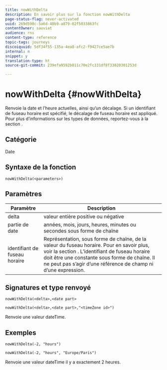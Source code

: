 ```yaml
---
title: nowWithDelta
description: En savoir plus sur la fonction nowWithDelta
page-status-flag: never-activated
uuid: 269d590c-5a6d-40b9-a879-02f5033863fc
contentOwner: sauviat
audience: rns
content-type: reference
topic-tags: journeys
discoiquuid: 5df34f55-135a-4ea8-afc2-f9427ce5ae7b
internal: n
snippet: y
translation-type: ht
source-git-commit: 239efa9592b011c70e2fc331df8f33820301253d

---
```



# nowWithDelta {#nowWithDelta}

Renvoie la date et l’heure actuelles, ainsi qu’un décalage. Si un identifiant de fuseau horaire est spécifié, le décalage de fuseau horaire est appliqué. Pour plus d’informations sur les types de données, reportez-vous à la section [](../expression/data-types.md).

## Catégorie

Date

## Syntaxe de la fonction

`nowWithDelta(<parameters>)`

## Paramètres

| Paramètre | Description |
|--- |--- |
| delta | valeur entière positive ou négative |
| partie de date | années, mois, jours, heures, minutes ou secondes sous forme de chaîne |
| identifiant de fuseau horaire | Représentation, sous forme de chaîne, de la valeur du fuseau horaire. Pour en savoir plus, voir la section [](../expression/data-types.md). L’identifiant de fuseau horaire doit être une constante sous forme de chaîne. Il ne peut pas s’agir d’une référence de champ ni d’une expression. |

## Signatures et type renvoyé

`nowWithDelta(<delta>,<date part>`

`nowWithDelta(<delta>,<date part>,"<timeZone id>")`

Renvoie une valeur dateTime.

## Exemples

`nowWithDelta(-2, "hours")`

`nowWithDelta(-2, "hours", "Europe/Paris")`

Renvoie une valeur dateTime il y a exactement 2 heures.
